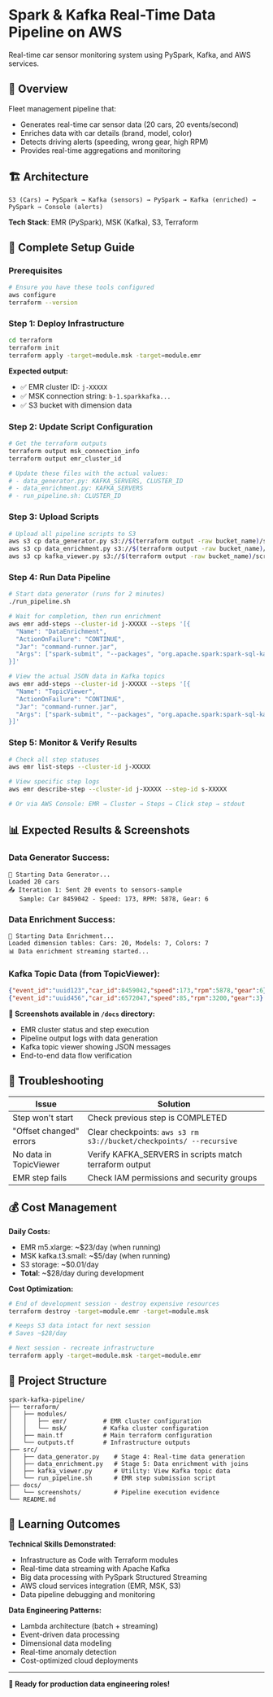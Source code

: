 # Spark & Kafka Real-Time Data Pipeline on AWS

Real-time car sensor monitoring system using PySpark, Kafka, and AWS services.

## 🎯 Overview

Fleet management pipeline that:
- Generates real-time car sensor data (20 cars, 20 events/second)
- Enriches data with car details (brand, model, color)
- Detects driving alerts (speeding, wrong gear, high RPM)
- Provides real-time aggregations and monitoring

## 🏗️ Architecture

```
S3 (Cars) → PySpark → Kafka (sensors) → PySpark → Kafka (enriched) → PySpark → Console (alerts)
```

**Tech Stack**: EMR (PySpark), MSK (Kafka), S3, Terraform

## 🚀 Complete Setup Guide

### Prerequisites
```bash
# Ensure you have these tools configured
aws configure
terraform --version
```

### Step 1: Deploy Infrastructure
```bash
cd terraform
terraform init
terraform apply -target=module.msk -target=module.emr
```

**Expected output:**
- ✅ EMR cluster ID: `j-XXXXX`
- ✅ MSK connection string: `b-1.sparkkafka...`
- ✅ S3 bucket with dimension data

### Step 2: Update Script Configuration
```bash
# Get the terraform outputs
terraform output msk_connection_info
terraform output emr_cluster_id

# Update these files with the actual values:
# - data_generator.py: KAFKA_SERVERS, CLUSTER_ID
# - data_enrichment.py: KAFKA_SERVERS
# - run_pipeline.sh: CLUSTER_ID
```

### Step 3: Upload Scripts
```bash
# Upload all pipeline scripts to S3
aws s3 cp data_generator.py s3://$(terraform output -raw bucket_name)/scripts/
aws s3 cp data_enrichment.py s3://$(terraform output -raw bucket_name)/scripts/
aws s3 cp kafka_viewer.py s3://$(terraform output -raw bucket_name)/scripts/
```

### Step 4: Run Data Pipeline
```bash
# Start data generator (runs for 2 minutes)
./run_pipeline.sh

# Wait for completion, then run enrichment
aws emr add-steps --cluster-id j-XXXXX --steps '[{
  "Name": "DataEnrichment",
  "ActionOnFailure": "CONTINUE",
  "Jar": "command-runner.jar",
  "Args": ["spark-submit", "--packages", "org.apache.spark:spark-sql-kafka-0-10_2.12:3.4.0", "s3://BUCKET/scripts/data_enrichment.py"]
}]'

# View the actual JSON data in Kafka topics
aws emr add-steps --cluster-id j-XXXXX --steps '[{
  "Name": "TopicViewer",
  "ActionOnFailure": "CONTINUE",
  "Jar": "command-runner.jar",
  "Args": ["spark-submit", "--packages", "org.apache.spark:spark-sql-kafka-0-10_2.12:3.4.0", "s3://BUCKET/scripts/kafka_viewer.py"]
}]'
```

### Step 5: Monitor & Verify Results
```bash
# Check all step statuses
aws emr list-steps --cluster-id j-XXXXX

# View specific step logs
aws emr describe-step --cluster-id j-XXXXX --step-id s-XXXXX

# Or via AWS Console: EMR → Cluster → Steps → Click step → stdout
```

## 📊 Expected Results & Screenshots

### Data Generator Success:
```
🚗 Starting Data Generator...
Loaded 20 cars
📤 Iteration 1: Sent 20 events to sensors-sample
   Sample: Car 8459042 - Speed: 173, RPM: 5878, Gear: 6
```

### Data Enrichment Success:
```
🔧 Starting Data Enrichment...
Loaded dimension tables: Cars: 20, Models: 7, Colors: 7
📊 Data enrichment streaming started...
```

### Kafka Topic Data (from TopicViewer):
```json
{"event_id":"uuid123","car_id":8459042,"speed":173,"rpm":5878,"gear":6}
{"event_id":"uuid456","car_id":6572047,"speed":85,"rpm":3200,"gear":3}
```

**📸 Screenshots available in `/docs` directory:**
- EMR cluster status and step execution
- Pipeline output logs with data generation
- Kafka topic viewer showing JSON messages
- End-to-end data flow verification

## 🔧 Troubleshooting

| Issue                   | Solution                                                            |
| ----------------------- | ------------------------------------------------------------------- |
| Step won't start        | Check previous step is COMPLETED                                    |
| "Offset changed" errors | Clear checkpoints: `aws s3 rm s3://bucket/checkpoints/ --recursive` |
| No data in TopicViewer  | Verify KAFKA_SERVERS in scripts match terraform output              |
| EMR step fails          | Check IAM permissions and security groups                           |

## 💰 Cost Management

**Daily Costs:**
- EMR m5.xlarge: ~$23/day (when running)
- MSK kafka.t3.small: ~$5/day (when running)
- S3 storage: ~$0.01/day
- **Total**: ~$28/day during development

**Cost Optimization:**
```bash
# End of development session - destroy expensive resources
terraform destroy -target=module.emr -target=module.msk

# Keeps S3 data intact for next session
# Saves ~$28/day

# Next session - recreate infrastructure  
terraform apply -target=module.msk -target=module.emr
```

## 📁 Project Structure

```
spark-kafka-pipeline/
├── terraform/
│   ├── modules/
│   │   ├── emr/          # EMR cluster configuration
│   │   └── msk/          # Kafka cluster configuration
│   ├── main.tf           # Main terraform configuration
│   └── outputs.tf        # Infrastructure outputs
├── src/
│   ├── data_generator.py    # Stage 4: Real-time data generation
│   ├── data_enrichment.py   # Stage 5: Data enrichment with joins
│   ├── kafka_viewer.py      # Utility: View Kafka topic data
│   └── run_pipeline.sh      # EMR step submission script
├── docs/
│   └── screenshots/         # Pipeline execution evidence
└── README.md
```

## 🎯 Learning Outcomes

**Technical Skills Demonstrated:**
- Infrastructure as Code with Terraform modules
- Real-time data streaming with Apache Kafka
- Big data processing with PySpark Structured Streaming
- AWS cloud services integration (EMR, MSK, S3)
- Data pipeline debugging and monitoring

**Data Engineering Patterns:**
- Lambda architecture (batch + streaming)
- Event-driven data processing
- Dimensional data modeling
- Real-time anomaly detection
- Cost-optimized cloud deployments

---

**🚀 Ready for production data engineering roles!**
